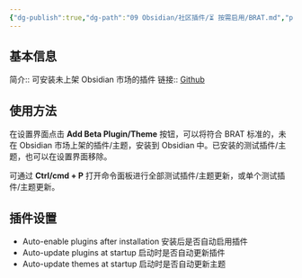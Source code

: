 ```yaml
---
{"dg-publish":true,"dg-path":"09 Obsidian/社区插件/⏳️ 按需启用/BRAT.md","permalink":"/09 Obsidian/社区插件/⏳️ 按需启用/BRAT/","noteIcon":"dg-note-icon","created":"2025-04-06","updated":"2025-07-31"}
---
```



## 基本信息

简介:: 可安装未上架 Obsidian 市场的插件
链接:: [Github](https://github.com/TfTHacker/obsidian42-brat)

## 使用方法

在设置界面点击 **Add Beta Plugin/Theme** 按钮，可以将符合 BRAT 标准的，未在 Obsidian 市场上架的插件/主题，安装到 Obsidian 中。已安装的测试插件/主题，也可以在设置界面移除。

可通过 **Ctrl/cmd + P** 打开命令面板进行全部测试插件/主题更新，或单个测试插件/主题更新。

## 插件设置

- Auto-enable plugins after installation 安装后是否自动启用插件
- Auto-update plugins at startup 启动时是否自动更新插件
- Auto-update themes at startup 启动时是否自动更新主题